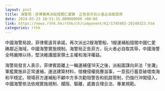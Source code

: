 ```yaml
---
layout: post
title: 海警局：菲律賓再派船侵闖仁愛礁　正告菲方玩火者必自取其辱
date: 2024-03-23 10:51:15.000000000 +08:00
link: https://news.rthk.hk/rthk/ch/component/k2/1745903-20240323.htm
categories: rthk
---
```


中國海警局說，菲律賓違背承諾，再次派出2艘海警船、1艘運補船擅闖中國仁愛礁鄰近海域，中國海警實施規制。海警局正告菲方，玩火者必自取其辱，中國海警全時嚴陣以待，堅決維護國家領土主權和海洋權益。

海警局發言人表示，菲律賓距離上一輪運補僅18天之後，派船圖謀向非法「坐灘」軍艦實施非正常運補，運送建築材料，借機侵權挑釁滋事，一意孤行蓄意破壞南海和平穩定。現場菲方運補船不顧中方多次勸阻警告和航路管制，仍強行沖闖侵入，中國海警依法依規實施規制、攔阻、驅離，處置合理合法、專業規範。
